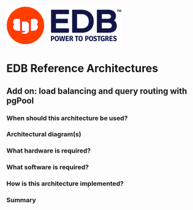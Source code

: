 ![EDB Logo](../images/logo.png "EDB Logo")

# EDB Reference Architectures

## Add on: load balancing and query routing with pgPool

### When should this architecture be used?

### Architectural diagram(s)

### What hardware is required?

### What software is required?

### How is this architecture implemented?

### Summary
